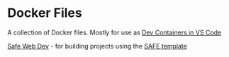 # Docker Files

A collection of Docker files. Mostly for use as [Dev Containers in VS Code](https://code.visualstudio.com/docs/remote/containers)

[Safe Web Dev](./safe-web-dev) - for building projects using the [SAFE template](https://github.com/SAFE-Stack/SAFE-template)
